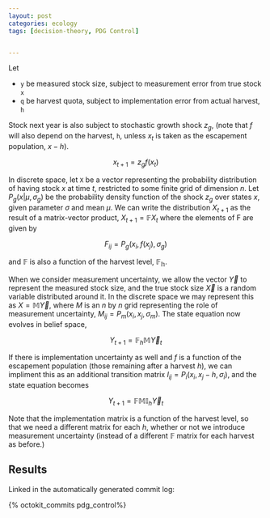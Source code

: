 ```yaml
---
layout: post
categories: ecology
tags: [decision-theory, PDG Control]


---
```

Let 

* `y` be measured stock size, subject to measurement error from true stock `x`
* `q` be harvest quota, subject to implementation error from actual harvest, `h`

Stock next year is also subject to stochastic growth shock $z_g$, (note that $f$ will also depend on the harvest, `h`, unless $x_t$ is taken as the escapement population, $x-h$).

$$ x_{t+1} = z_g f(x_t) $$

In discrete space, let `X` be a vector representing the probability distribution of having stock $x$ at time $t$, restricted to some finite grid of dimension $n$.  Let $P_g(x | \mu, \sigma_g)$ be the probability density function of the shock $z_g$ over states $x$, given parameter $\sigma$ and mean $\mu$. We can write the distribution $X_{t+1}$ as the result of a matrix-vector product, $X_{t+1} = \mathbb{F} X_t$ where the elements of F are given by

$$ F_{ij} = P_g(x_i, f(x_j), \sigma_g) $$

and $\mathbb{F}$ is also a function of the harvest level, $\mathbb{F_h}$.  

When we consider measurement uncertainty, we allow the vector $\vec Y$ to represent the measured stock size, and the true stock size $\vec X$ is a random variable distributed around it.  In the discrete space we may represent this as $X = \mathbb{M} \vec Y$, where $M$ is an $n$ by $n$ grid representing the role of measurement uncertainty, $M_{ij} = P_m(x_i, x_j, \sigma_m)$.  The state equation now evolves in belief space,

$$ Y_{t+1} = \mathbb{F}_h \mathbb{M} \vec Y_t $$ 



If there is implementation uncertainty as well and $f$ is a function of the escapement population (those remaining after a harvest $h$), we can impliment this as an additional transition matrix $I_{ij} = P_i(x_i, x_j-h, \sigma_i)$, and the state equation becomes 

$$ Y_{t+1} = \mathbb{F} \mathbb{M} \mathbb{I}_h \vec Y_t $$ 

Note that the implementation matrix is a function of the harvest level, so that we need a different matrix for each $h$, whether or not we introduce measurement uncertainty (instead of a different $\mathbb{F}$ matrix for each harvest as before.) 



## Results

Linked in the automatically generated commit log:

{% octokit_commits pdg_control%}

